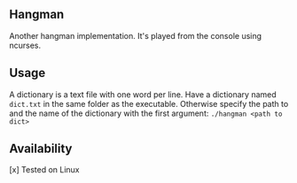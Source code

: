 ## Hangman

Another hangman implementation. It's played from the console using ncurses.

## Usage

A dictionary is a text file with one word per line.
Have a dictionary named `dict.txt` in the same folder as the executable.
Otherwise specify the path to and the name of the dictionary with the first argument:
`./hangman <path to dict>`

## Availability

[x] Tested on Linux
